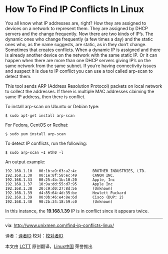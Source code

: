 How To Find IP Conflicts In Linux
================================================================================
You all know what IP addresses are, right? How they are assigned to devices on a network to represent them. They are assigned by DHCP servers and the change frequently. Now there are two kinds of IP’s. The dynamic ones who change frequently (a few times a day) and the static ones who, as the name suggests, are static, as in they don’t change. Sometimes that creates conflicts. When a dynamic IP is assigned and there is already another device on the network with the same static IP. Or it can happen when there are more than one DHCP servers giving IP’s on the same network from the same subnet. If you’re having connectivity issues and suspect it is due to IP conflict you can use a tool called arp-scan to detect them.

This tool sends ARP (Address Resolution Protocol) packets on local network to collect the addresses. If there is multiple MAC addresses claiming the same IP address, then there is conflict.

To install arp-scan on Ubuntu or Debian type:

    $ sudo apt-get install arp-scan

For Fedora, CentOS or Redhat:

    $ sudo yum install arp-scan

To detect IP conflicts, run the following:

    $ sudo arp-scan –I eth0 -l

An output example:

    192.168.1.10   00:1b:a9:63:a2:4c       BROTHER INDUSTRIES, LTD.
    192.168.1.30   00:1e:8f:58:ec:49       CANON INC.
    192.168.1.33   00:25:4b:1b:10:20       Apple, Inc
    192.168.1.37   10:9a:dd:55:d7:95       Apple Inc
    192.168.1.38   20:c9:d0:27:8d:56       (Unknown)
    192.168.1.39   d4:85:64:4d:35:be       Hewlett Packard
    192.168.1.39   00:0b:46:e4:8e:6d       Cisco (DUP: 2)
    192.168.1.40   90:2b:34:18:59:c0       (Unknown)

In this instance, the **19.168.1.39** IP is in conflict since it appears twice.

--------------------------------------------------------------------------------

via: http://www.unixmen.com/find-ip-conflicts-linux/

译者：[译者ID](https://github.com/译者ID) 校对：[校对者ID](https://github.com/校对者ID)

本文由 [LCTT](https://github.com/LCTT/TranslateProject) 原创翻译，[Linux中国](http://linux.cn/) 荣誉推出